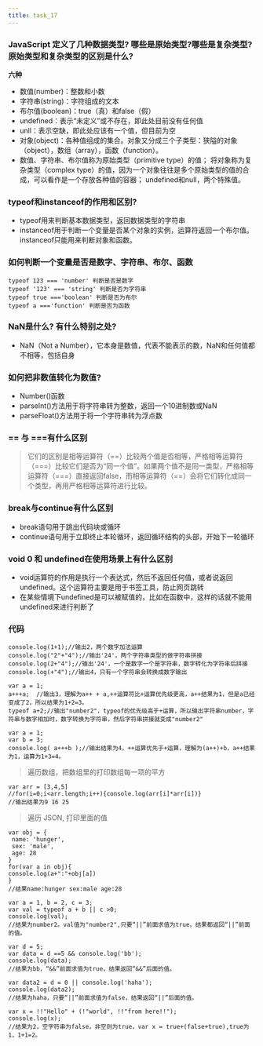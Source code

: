 ```yaml
---
title: task_17
---
```

### JavaScript 定义了几种数据类型? 哪些是原始类型?哪些是复杂类型?原始类型和复杂类型的区别是什么?
**六种**

 - 数值(number)：整数和小数
 - 字符串(string)：字符组成的文本
 - 布尔值(boolean)：true（真）和false（假）
 - undefined：表示“未定义”或不存在，即此处目前没有任何值
 - unll：表示空缺，即此处应该有一个值，但目前为空
 - 对象(object)：各种值组成的集合。对象又分成三个子类型：狭隘的对象（object），数组（array），函数（function）。
 - 数值、字符串、布尔值称为原始类型（primitive type）的值；
将对象称为复杂类型（complex type）的值，因为一个对象往往是多个原始类型的值的合成，可以看作是一个存放各种值的容器；
undefined和null，两个特殊值。

### typeof和instanceof的作用和区别?

 - typeof用来判断基本数据类型，返回数据类型的字符串
 - instanceof用于判断一个变量是否某个对象的实例，运算符返回一个布尔值。instanceof只能用来判断对象和函数。

### 如何判断一个变量是否是数字、字符串、布尔、函数
```
typeof 123 === 'number' 判断是否是数字
typeof '123' === 'string' 判断是否为字符串
typeof true ==='boolean' 判断是否为布尔
typeof a ==='function' 判断是否为函数
```
### NaN是什么? 有什么特别之处?

 - NaN（Not a Number），它本身是数值，代表不能表示的数，NaN和任何值都不相等，包括自身

### 如何把非数值转化为数值?

 - Number()函数
 - parseInt()方法用于将字符串转为整数，返回一个10进制数或NaN
 - parseFloat()方法用于将一个字符串转为浮点数

### == 与 ===有什么区别

> 它们的区别是相等运算符（==）比较两个值是否相等，严格相等运算符（===）比较它们是否为“同一个值”。如果两个值不是同一类型，严格相等运算符（===）直接返回false，而相等运算符（==）会将它们转化成同一个类型，再用严格相等运算符进行比较。

### break与continue有什么区别

 - break语句用于跳出代码块或循环
 - continue语句用于立即终止本轮循环，返回循环结构的头部，开始下一轮循环

### void 0 和 undefined在使用场景上有什么区别

 - void运算符的作用是执行一个表达式，然后不返回任何值，或者说返回undefined。这个运算符主要是用于书签工具，防止网页跳转
 - 在某些情境下undefined是可以被赋值的，比如在函数中，这样的话就不能用undefined来进行判断了

### 代码
```
console.log(1+1);//输出2，两个数字加法运算
console.log("2"+"4");//输出'24'，两个字符串类型的做字符串拼接
console.log(2+"4");//输出'24'，一个是数字一个是字符串，数字转化为字符串后拼接
console.log(+"4");//输出4，只有一个字符串会转换成数字输出
```
```
var a = 1;  
a+++a;  //输出3，理解为a++ + a,++运算符比+运算优先级更高，a++结果为1，但是a已经变成了2，所以结果为1+2=3。
typeof a+2;//输出"number2"，typeof的优先级高于+运算，所以输出字符串number，字符串与数字相加时，数字转换为字符串，然后字符串拼接就变成"number2"
```
```
var a = 1;
var b = 3;
console.log( a+++b );//输出结果为4，++运算优先于+运算，理解为(a++)+b，a++结果为1，运算为1+3=4。
```

> 遍历数组，把数组里的打印数组每一项的平方

```
var arr = [3,4,5]
//for(i=0;i<arr.length;i++){console.log(arr[i]*arr[i])}
//输出结果为9 16 25
```

> 遍历 JSON, 打印里面的值

```
var obj = {
 name: 'hunger', 
 sex: 'male', 
 age: 28 
}
for(var a in obj){
console.log(a+":"+obj[a])
}
//结果name:hunger sex:male age:28
```

```
var a = 1, b = 2, c = 3;
var val = typeof a + b || c >0;
console.log(val); 
//结果为number2。val值为"number2",只要“||”前面求值为true，结果都返回“||”前面的值。

var d = 5;
var data = d ==5 && console.log('bb');
console.log(data);
//结果为bb，“&&”前面求值为true，结果返回“&&”后面的值。

var data2 = d = 0 || console.log('haha');
console.log(data2);
//结果为haha，只要“||”前面求值为false，结果返回“||”后面的值。
 
var x = !!"Hello" + (!"world", !!"from here!!");
console.log(x);
//结果为2，空字符串为false，非空则为true，var x = true+(false+true),true为1，1+1=2。
```